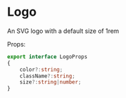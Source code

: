 # Logo
An SVG logo with a default size of 1rem

Props:
``` ts
export interface LogoProps
{
    color?:string;
    className?:string;
    size?:string|number;
}
```